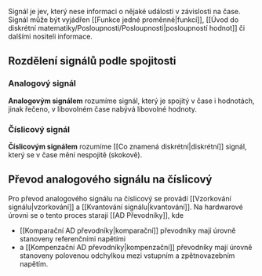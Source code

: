 Signál je jev, který nese informaci o nějaké události v závislosti na čase. Signál může být vyjádřen [[Funkce jedné proměnné|funkcí]], [[Úvod do diskrétní matematiky/Posloupnosti/Posloupnosti|posloupností hodnot]] či dalšími nositeli informace.

## Rozdělení signálů podle spojitosti

### Analogový signál
**Analogovým signálem** rozumíme signál, který je spojitý v čase i hodnotách, jinak řečeno, v libovolném čase nabývá libovolné hodnoty.

### Číslicový signál
**Číslicovým signálem** rozumíme [[Co znamená diskrétní|diskrétní]] signál, který se v čase mění nespojitě (skokově).

## Převod analogového signálu na číslicový
Pro převod analogového signálu na číslicový se provádí [[Vzorkování signálu|vzorkování]] a [[Kvantování signálu|kvantování]]. Na hardwarové úrovni se o tento proces starají [[AD Převodníky]], kde 
- [[Komparační AD převodníky|komparační]] převodníky mají úrovně stanoveny referenčními napětími
- a [[Kompenzační AD převodníky|kompenzační]] převodníky mají úrovně stanoveny polovenou odchylkou mezi vstupním a zpětnovazebním napětím.